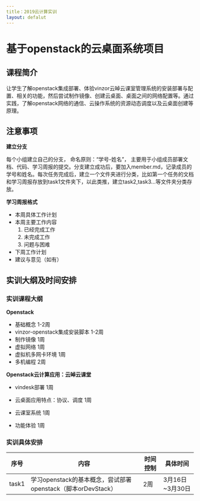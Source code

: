 ```yaml
---
title：2019云计算实训
layout: defalut
---
```


# 基于openstack的云桌面系统项目

## 课程简介

让学生了解openstack集成部署、体验vinzor云晫云课室管理系统的安装部署与配置、相关的功能，然后尝试制作镜像、创建云桌面、桌面之间的网络配置等。通过实践，了解openstack网络的通信、云操作系统的资源动态调度以及云桌面创建等原理。

## 注意事项

**建立分支**

每个小组建立自己的分支， 命名原则：“学号-姓名”， 主要用于小组成员部署文档、代码、学习周报的提交。分支建立成功后，要加入member.md，记录成员的学号和姓名。每次任务完成后，建立一个文件夹进行分类，比如第一个任务的文档和学习周报存放到task1文件夹下，以此类推，建立task2,task3...等文件夹分类存放。

**学习周报格式**

- 本周具体工作计划
- 本周主要工作内容
  1. 已经完成工作
  2. 未完成工作
  3. 问题与困难
- 下周工作计划
- 建议与意见（如有）

## 实训大纲及时间安排

### 实训课程大纲

**Openstack**

- 基础概念 1-2周
- vinzor-openstack集成安装脚本 1-2周
- 制作镜像 1周
- 虚拟网络 1周
- 虚拟机多网卡环境 1周
- 多机编程 2周

**Openstack云计算应用：云晫云课堂**

- vindesk部署 1周
- 云桌面应用特点：协议、调度  1周

- 云课室系统 1周
- 功能体验 1周

### 实训具体安排

| 序号  | 内容                                                         | 时间控制 | 具体时间        |
| ----- | ------------------------------------------------------------ | -------- | --------------- |
| task1 | 学习openstack的基本概念，尝试部署openstack（脚本orDevStack） | 2周      | 3月16日~3月30日 |